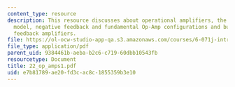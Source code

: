 ```yaml
---
content_type: resource
description: This resource discusses about operational amplifiers, the ideal op-amp
  model, negative feedback and fundamental Op-Amp configurations and building negative
  feedback amplifiers.
file: https://ol-ocw-studio-app-qa.s3.amazonaws.com/courses/6-071j-introduction-to-electronics-signals-and-measurement-spring-2006/e7b81789ae20fd3cac8c1855359b3e10_22_op_amps1.pdf
file_type: application/pdf
parent_uid: 9384461b-aeba-b2c6-c719-60dbb10543fb
resourcetype: Document
title: 22_op_amps1.pdf
uid: e7b81789-ae20-fd3c-ac8c-1855359b3e10
---
```

